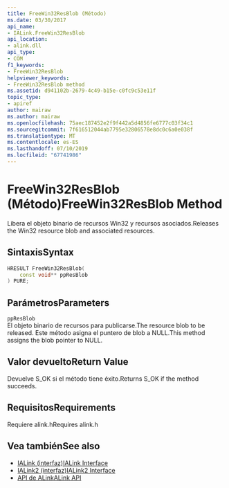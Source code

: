 ```yaml
---
title: FreeWin32ResBlob (Método)
ms.date: 03/30/2017
api_name:
- IALink.FreeWin32ResBlob
api_location:
- alink.dll
api_type:
- COM
f1_keywords:
- FreeWin32ResBlob
helpviewer_keywords:
- FreeWin32ResBlob method
ms.assetid: d941102b-2679-4c49-b15e-c0fc9c53e11f
topic_type:
- apiref
author: mairaw
ms.author: mairaw
ms.openlocfilehash: 75aec187452e2f9f442a5d4856fe6777c03f34c1
ms.sourcegitcommit: 7f616512044ab7795e32806578e8dc0c6a0e038f
ms.translationtype: MT
ms.contentlocale: es-ES
ms.lasthandoff: 07/10/2019
ms.locfileid: "67741986"
---
```

# <a name="freewin32resblob-method"></a><span data-ttu-id="170df-102">FreeWin32ResBlob (Método)</span><span class="sxs-lookup"><span data-stu-id="170df-102">FreeWin32ResBlob Method</span></span>
<span data-ttu-id="170df-103">Libera el objeto binario de recursos Win32 y recursos asociados.</span><span class="sxs-lookup"><span data-stu-id="170df-103">Releases the Win32 resource blob and associated resources.</span></span>  
  
## <a name="syntax"></a><span data-ttu-id="170df-104">Sintaxis</span><span class="sxs-lookup"><span data-stu-id="170df-104">Syntax</span></span>  
  
```cpp  
HRESULT FreeWin32ResBlob(  
    const void** ppResBlob  
) PURE;  
```  
  
## <a name="parameters"></a><span data-ttu-id="170df-105">Parámetros</span><span class="sxs-lookup"><span data-stu-id="170df-105">Parameters</span></span>  
 `ppResBlob`  
 <span data-ttu-id="170df-106">El objeto binario de recursos para publicarse.</span><span class="sxs-lookup"><span data-stu-id="170df-106">The resource blob to be released.</span></span> <span data-ttu-id="170df-107">Este método asigna el puntero de blob a NULL.</span><span class="sxs-lookup"><span data-stu-id="170df-107">This method assigns the blob pointer to NULL.</span></span>  
  
## <a name="return-value"></a><span data-ttu-id="170df-108">Valor devuelto</span><span class="sxs-lookup"><span data-stu-id="170df-108">Return Value</span></span>  
 <span data-ttu-id="170df-109">Devuelve S_OK si el método tiene éxito.</span><span class="sxs-lookup"><span data-stu-id="170df-109">Returns S_OK if the method succeeds.</span></span>  
  
## <a name="requirements"></a><span data-ttu-id="170df-110">Requisitos</span><span class="sxs-lookup"><span data-stu-id="170df-110">Requirements</span></span>  
 <span data-ttu-id="170df-111">Requiere alink.h</span><span class="sxs-lookup"><span data-stu-id="170df-111">Requires alink.h</span></span>  
  
## <a name="see-also"></a><span data-ttu-id="170df-112">Vea también</span><span class="sxs-lookup"><span data-stu-id="170df-112">See also</span></span>

- [<span data-ttu-id="170df-113">IALink (interfaz)</span><span class="sxs-lookup"><span data-stu-id="170df-113">IALink Interface</span></span>](../../../../docs/framework/unmanaged-api/alink/ialink-interface.md)
- [<span data-ttu-id="170df-114">IALink2 (interfaz)</span><span class="sxs-lookup"><span data-stu-id="170df-114">IALink2 Interface</span></span>](../../../../docs/framework/unmanaged-api/alink/ialink2-interface.md)
- [<span data-ttu-id="170df-115">API de ALink</span><span class="sxs-lookup"><span data-stu-id="170df-115">ALink API</span></span>](../../../../docs/framework/unmanaged-api/alink/index.md)
